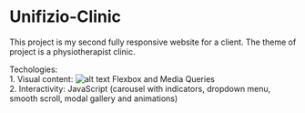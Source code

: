 # Unifizio-Clinic

This project is my second fully responsive website for a client. The theme of project is a physiotherapist clinic.

Techologies:<br> 1. Visual content: ![alt text]()
Flexbox and Media Queries <br>
             2. Interactivity: JavaScript (carousel with indicators, dropdown menu, smooth scroll, modal gallery and animations)

           

